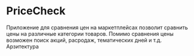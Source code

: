 # PriceCheck
Приложение для сравнения цен на маркетплейсах позволит сравнить цены на различные категории товаров. Помимо сравнения цены возможен поиск акций, расродаж, тематических дней и т.д.
Арзитектура
